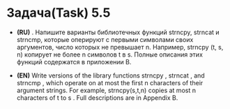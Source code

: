 # Задача(Task) 5.5

- **(RU)** . Напишите варианты библиотечных функций strncpy, strncat и strncmp, которые
  оперируют с первыми символами своих аргументов, число которых не превышает n. Например, strncpy
  (t, s, n) копирует не более n символов t в s. Полные описания этих функций содержатся в приложении
  В.


- **(EN)** Write versions of the library functions strncpy , strncat , and strncmp , which operate on at most the first n characters of their argument strings. For example, strncpy(s,t,n) copies at most n characters of t to s . Full descriptions are in Appendix B.